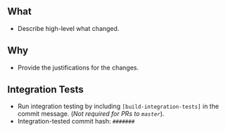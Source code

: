 ## What
* Describe high-level what changed.

## Why
* Provide the justifications for the changes.

## Integration Tests
* Run integration testing by including `[build-integration-tests]` in the commit message. (_Not required for PRs to `master`_).
* Integration-tested commit hash: `#######`
